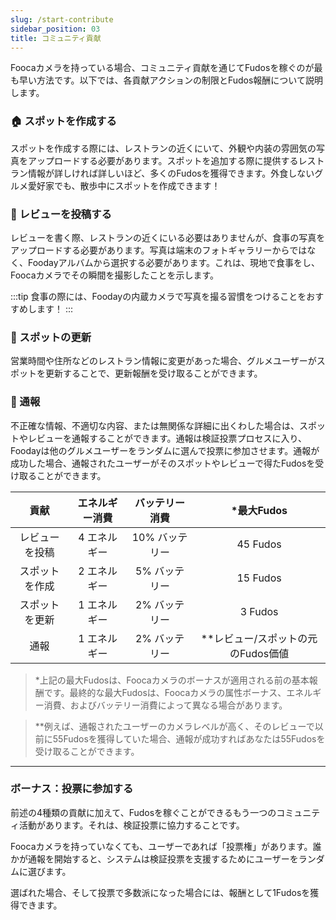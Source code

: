 ```yaml
---
slug: /start-contribute
sidebar_position: 03
title: コミュニティ貢献
---
```


Foocaカメラを持っている場合、コミュニティ貢献を通じてFudosを稼ぐのが最も早い方法です。以下では、各貢献アクションの制限とFudos報酬について説明します。
 
### 🏠 スポットを作成する

スポットを作成する際には、レストランの近くにいて、外観や内装の雰囲気の写真をアップロードする必要があります。スポットを追加する際に提供するレストラン情報が詳しければ詳しいほど、多くのFudosを獲得できます。外食しないグルメ愛好家でも、散歩中にスポットを作成できます！

### 📓 レビューを投稿する

レビューを書く際、レストランの近くにいる必要はありませんが、食事の写真をアップロードする必要があります。写真は端末のフォトギャラリーからではなく、Foodayアルバムから選択する必要があります。これは、現地で食事をし、Foocaカメラでその瞬間を撮影したことを示します。

:::tip
食事の際には、Foodayの内蔵カメラで写真を撮る習慣をつけることをおすすめします！
:::


### 👷 スポットの更新

営業時間や住所などのレストラン情報に変更があった場合、グルメユーザーがスポットを更新することで、更新報酬を受け取ることができます。

### 🚨 通報

不正確な情報、不適切な内容、または無関係な詳細に出くわした場合は、スポットやレビューを通報することができます。通報は検証投票プロセスに入り、Foodayは他のグルメユーザーをランダムに選んで投票に参加させます。通報が成功した場合、通報されたユーザーがそのスポットやレビューで得たFudosを受け取ることができます。

| 貢献  | エネルギー消費   | バッテリー消費     | *最大Fudos    |
|:---:        | :---:        |:---:       | :---:       |
| レビューを投稿 | 4 エネルギー | 10% バッテリー  | 45 Fudos    |
| スポットを作成 | 2 エネルギー  | 5% バッテリー   | 15 Fudos   |
| スポットを更新 | 1 エネルギー  | 2% バッテリー   | 3 Fudos    |
| 通報      | 1 エネルギー  | 2% バッテリー   | **レビュー/スポットの元のFudos価値     |
  
> *上記の最大Fudosは、Foocaカメラのボーナスが適用される前の基本報酬です。最終的な最大Fudosは、Foocaカメラの属性ボーナス、エネルギー消費、およびバッテリー消費によって異なる場合があります。

> **例えば、通報されたユーザーのカメラレベルが高く、そのレビューで以前に55Fudosを獲得していた場合、通報が成功すればあなたは55Fudosを受け取ることができます。

***

### ボーナス：投票に参加する

前述の4種類の貢献に加えて、Fudosを稼ぐことができるもう一つのコミュニティ活動があります。それは、検証投票に協力することです。

Foocaカメラを持っていなくても、ユーザーであれば「投票権」があります。誰かが通報を開始すると、システムは検証投票を支援するためにユーザーをランダムに選びます。

選ばれた場合、そして投票で多数派になった場合には、報酬として1Fudosを獲得できます。